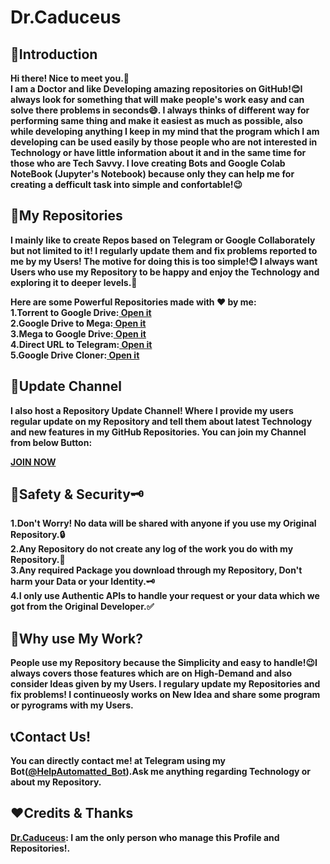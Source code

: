 # Dr.Caduceus
<h2>📝Introduction</h2>
<p><b>Hi there! Nice to meet you.👋<br>
I am a Doctor and like Developing amazing repositories on GitHub!😊I always look for something that will make people's work easy and can solve there problems in seconds😄. I always thinks of different way for performing same thing and make it easiest as much as possible, also while developing anything I keep in my mind that the program which I am  developing can be used easily by those people who are not interested in Technology or have little information about it and in the same time for those who are Tech Savvy. I love creating Bots and Google Colab NoteBook (Jupyter's Notebook) because only they can help me for creating a defficult task into simple and confortable!😉</b></p>
<h2>📑My Repositories</h2>
<p><b>I mainly like to create Repos based on Telegram or Google Collaborately but not limited to it! I regularly update them and fix problems reported to me by my Users! The motive for doing this is too simple!😊 I always want Users who use my Repository to be happy and enjoy the Technology and exploring it to deeper levels.🤗

  Here are some Powerful Repositories made with ❤️ by me:<br>
  1.Torrent to Google Drive:<a href="https://github.com/TheCaduceus/Torrent-to-GoogleDrive"> Open it</a><br>
  2.Google Drive to Mega:<a href="https://github.com/TheCaduceus/Google-Drive-to-MEGA"> Open it</a><br>
  3.Mega to Google Drive:<a href="https://github.com/TheCaduceus/Mega-to-Google-Drive"> Open it</a><br>
  4.Direct URL to Telegram:<a href="https://github.com/TheCaduceus/URL-UPLODER_V2"> Open it</a><br>
  5.Google Drive Cloner:<a href="https://github.com/TheCaduceus/Google-Drive-Cloner"> Open it</a></b></p>
  <h2>📢Update Channel</h2>
  <p><b>I also host a Repository Update Channel! Where I provide my users regular update on my Repository and tell them about latest Technology and new features in my GitHub Repositories. You can join my Channel from below Button:</b></p>
  <a href="https://telegram.me/TheCaduceusUPDATE"><b>JOIN NOW</b></a>
  <h2>🔐Safety & Security🗝️</h2>
  <p><b>1.Don't Worry! No data will be shared with anyone if you use my Original Repository.🔒<br>
  2.Any Repository do not create any log of the work you do with my Repository.🔐<br>
  3.Any required Package you download through my Repository, Don't harm your Data or your Identity.🗝️<br>
  4.I only use Authentic APIs to handle your request or your data which we got from the Original Developer.✅</b></p>
  <h2>🤔Why use My Work?</h2>
  <p><b>People use my Repository because the Simplicity and easy to handle!😉I always covers those features which are on High-Demand and also consider Ideas given by my Users. I regulary update my Repositories and fix problems! I continueosly works on New Idea and share some program or pyrograms with my Users.</b></p>
  <h2>📞Contact Us!</h2>
  <p><b>You can directly contact me! at Telegram using my Bot(<a href="https://telegram.me/HelpAutomatted_Bot">@HelpAutomatted_Bot</a>).Ask me anything regarding Technology or about my Repository.</b></p>
  <h2>❤️Credits & Thanks</h2>
  <p><b><a href="https://github.com/TheCaduceus">Dr.Caduceus</a>: I am the only person who manage this Profile and Repositories!.</b></p>

